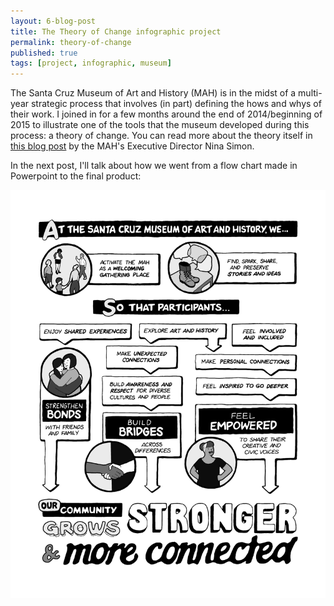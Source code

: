 ```yaml
---
layout: 6-blog-post
title: The Theory of Change infographic project 
permalink: theory-of-change
published: true
tags: [project, infographic, museum]
---
```

The Santa Cruz Museum of Art and History (MAH) is in the midst of a multi-year strategic process that involves (in part) defining the hows and whys of their work. I joined in for a few months around the end of 2014/beginning of 2015 to illustrate one of the tools that the museum developed during this process: a theory of change. You can read more about the theory itself in [this blog post](http://museumtwo.blogspot.com/2015/03/developing-theory-of-change-part-1.html) by the MAH's Executive Director Nina Simon.

In the next post, I'll talk about how we went from a flow chart made in Powerpoint to the final product:

![Theory of Change](/images/blog/mah-toc-final.png) 



